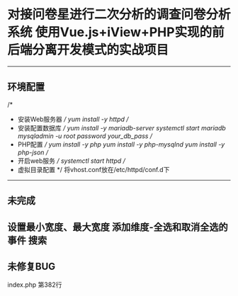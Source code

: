 # 对接问卷星进行二次分析的调查问卷分析系统 使用Vue.js+iView+PHP实现的前后端分离开发模式的实战项目 
------------------------------------
环境配置
------------------------------------
/*
* 安装Web服务器
*/
yum install -y httpd
/*
* 安装配置数据库
*/
yum install -y mariadb-server
systemctl start mariadb
mysqladmin -u root password your_db_pass
/*
* PHP配置
*/
yum install -y php
yum install -y php-mysqlnd
yum install -y php-json
/*
* 开启web服务
*/
systemctl start httpd
/*
* 虚拟目录配置
*/
将vhost.conf放在/etc/httpd/conf.d下
------------------------------------
未完成
------------------------------------
设置最小宽度、最大宽度
添加维度-全选和取消全选的事件
搜索
------------------------------------
未修复BUG
------------------------------------
index.php 第382行